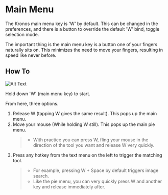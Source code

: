 # Main Menu

The Kronos main menu key is 'W' by default. 
This can be changed in the preferences, and there is a button to override the default 'W' bind, toggle selection mode.

The important thing is the main menu key is a button one of your fingers naturally sits on. This minimizes the need to move your fingers,
resulting in speed like never before.

## How To

![Alt Text](../gifs/MenuGuide.gif)

Hold down 'W' (main menu key) to start.

From here, three options.

1. Release W (tapping W gives the same result). This pops up the main menu.
&NewLine;  
&NewLine;
2. Move your mouse (While holding W still). This pops up the main pie menu.
   > - With practice you can press W, fling your mouse in the direction of the tool you want and release W very quickly.
&NewLine;  
&NewLine;
3. Press any hotkey from the text menu on the left to trigger the matching tool.
   > - For example, pressing W + Space by default triggers image search.
&NewLine;  
&NewLine;
   > - Like the pie menu, you can very quickly press W and another key and release immediately after.
